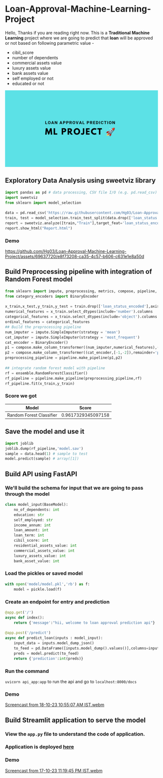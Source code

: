 # Loan-Approval-Machine-Learning-Project

Hello, Thanks if you are reading right now. This is a **Traditional Machine Learning** project where we are going to predict that **loan** will be approved or not based on following parametric value - 

- cibil_score
- number of dependents
- commercial assets value
- luxury assets value
- bank assets value
- self employed or not
- educated or not

![banner](https://github.com/Hg03/Loan-Approval-Machine-Learning-Project/blob/main/assets/20231017_202259_0000.png)

## Exploratory Data Analysis using sweetviz library

```python
import pandas as pd # data processing, CSV file I/O (e.g. pd.read_csv)
import sweetviz
from sklearn import model_selection

data = pd.read_csv('https://raw.githubusercontent.com/Hg03/Loan-Approval-Machine-Learning-Project/main/data/loan_data.csv')
train, test = model_selection.train_test_split(data.drop(['loan_status'],axis=1), test_size=0.3,shuffle=42,stratify=data.loan_status_encoded)
report = sweetviz.analyze([train,"Train"],target_feat='loan_status_encoded')
report.show_html("Report.html")
```

### Demo

https://github.com/Hg03/Loan-Approval-Machine-Learning-Project/assets/69637720/e8f73208-ca35-4c57-b606-c631e1e8a50d

## Build Preprocessing pipeline with integration of Random Forest model

```python
from sklearn import impute, preprocessing, metrics, compose, pipeline, tree, ensemble, linear_model
from category_encoders import BinaryEncoder

x_train,x_test,y_train,y_test = train.drop(['loan_status_encoded'],axis=1),test.drop(['loan_status_encoded'],axis=1),train.loan_status_encoded,test.loan_status_encoded
numerical_features = x_train.select_dtypes(include='number').columns
categorical_features = x_train.select_dtypes(include='object').columns
ordinal_features = categorical_features
## Build the preprocessing pipeline
num_imputer = impute.SimpleImputer(strategy = 'mean')
cat_imputer = impute.SimpleImputer(strategy = 'most_frequent')
cat_encoder = BinaryEncoder()
p1 = compose.make_column_transformer((num_imputer,numerical_features),(cat_imputer,['education','self_employed']),remainder='passthrough')
p2 = compose.make_column_transformer((cat_encoder,[-1,-2]),remainder='passthrough')
preprocessing_pipeline = pipeline.make_pipeline(p1,p2)

## integrate random forest model with pipeline
rf = ensemble.RandomForestClassifier()
rf_pipeline = pipeline.make_pipeline(preprocessing_pipeline,rf)
rf_pipeline.fit(x_train,y_train)
```

### Score we got
|Model|Score|
|-----|-----|
|Random Forest Classifier|0.9617329345097158|

## Save the model and use it

```python
import joblib
joblib.dump(rf_pipeline,'model.sav')
sample = data.head(1) # sample to test
model.predict(sample) # array([1])
```

## Build API using FastAPI

### We'll build the schema for input that we are going to pass through the model

```python
class model_input(BaseModel):
    no_of_dependents: int
    education: str
    self_employed: str
    income_annum: int
    loan_amount: int
    loan_term: int
    cibil_score: int
    residential_assets_value: int
    commercial_assets_value: int
    luxury_assets_value: int
    bank_asset_value: int
```

### Load the pickles or saved model

```python
with open('model/model.pkl','rb') as f:    
    model = pickle.load(f)
```

### Create an endpoint for entry and prediction

```python
@app.get('/')
async def index():
    return {'message':"hii, welcome to loan approval prediction api"}

@app.post('/predict')
async def predict_loan(inputs : model_input):
    input_data = inputs.model_dump_json()
    to_feed = pd.DataFrame([inputs.model_dump().values()],columns=inputs.model_dump().keys())
    preds = model.predict(to_feed)
    return {'prediction':int(preds)}
```

### Run the command

`uvicorn api_app:app` to run the api and go to `localhost:8000/docs`

### Demo

[Screencast from 18-10-23 10:55:07 AM IST.webm](https://github.com/Hg03/Loan-Approval-Machine-Learning-Project/assets/69637720/77990966-c802-4826-aeb0-43f099328046)


## Build Streamlit application to serve the model 

### View the `app.py` file to understand the code of application.

### Application is deployed [here](https://loan-app.streamlit.app/)

### Demo

[Screencast from 17-10-23 11:19:45 PM IST.webm](https://github.com/Hg03/Loan-Approval-Machine-Learning-Project/assets/69637720/7974b65b-0dd6-446c-8400-0bdd8ea9024a)


